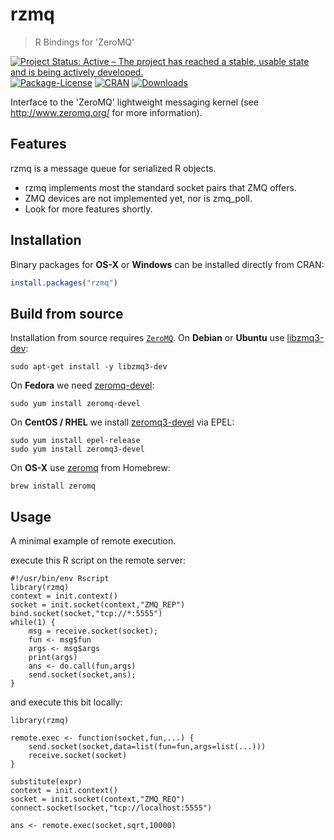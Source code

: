 # rzmq

> R Bindings for 'ZeroMQ'

[![Project Status: Active – The project has reached a stable, usable state and is being actively developed.](http://www.repostatus.org/badges/latest/active.svg)](http://www.repostatus.org/#active)
[![Package-License](http://img.shields.io/badge/license-GPL--3-brightgreen.svg?style=flat)](http://www.gnu.org/licenses/gpl-3.0.html) [![CRAN](http://www.r-pkg.org/badges/version/rzmq)](https://cran.r-project.org/package=rzmq) [![Downloads](http://cranlogs.r-pkg.org/badges/rzmq?color=brightgreen)](http://www.r-pkg.org/pkg/rzmq)

Interface to the 'ZeroMQ' lightweight messaging kernel (see <http://www.zeromq.org/> for more information).


## Features

rzmq is a message queue for serialized R objects.
* rzmq implements most the standard socket pairs that ZMQ offers.
* ZMQ devices are not implemented yet, nor is zmq_poll.
* Look for more features shortly.

## Installation

Binary packages for __OS-X__ or __Windows__ can be installed directly from CRAN:

```r
install.packages("rzmq")
```

## Build from source

Installation from source requires [`ZeroMQ`](http://zeromq.org/area:download). On __Debian__ or __Ubuntu__ use [libzmq3-dev](https://packages.debian.org/testing/libzmq3-dev):

```
sudo apt-get install -y libzmq3-dev
```

On __Fedora__ we need [zeromq-devel](https://apps.fedoraproject.org/packages/zeromq-devel):

```
sudo yum install zeromq-devel
````

On __CentOS / RHEL__ we install [zeromq3-devel](https://apps.fedoraproject.org/packages/zeromq3-devel) via EPEL:

```
sudo yum install epel-release
sudo yum install zeromq3-devel
```

On __OS-X__ use [zeromq](https://github.com/Homebrew/homebrew-core/blob/master/Formula/zeromq.rb) from Homebrew:

```
brew install zeromq
```


## Usage

A minimal example of remote execution.

execute this R script on the remote server:
```{.r}
#!/usr/bin/env Rscript
library(rzmq)
context = init.context()
socket = init.socket(context,"ZMQ_REP")
bind.socket(socket,"tcp://*:5555")
while(1) {
    msg = receive.socket(socket);
    fun <- msg$fun
    args <- msg$args
    print(args)
    ans <- do.call(fun,args)
    send.socket(socket,ans);
}
```	

and execute this bit locally:
```{.r}
library(rzmq)

remote.exec <- function(socket,fun,...) {
    send.socket(socket,data=list(fun=fun,args=list(...)))
    receive.socket(socket)
}

substitute(expr)
context = init.context()
socket = init.socket(context,"ZMQ_REQ")
connect.socket(socket,"tcp://localhost:5555")

ans <- remote.exec(socket,sqrt,10000)
```
